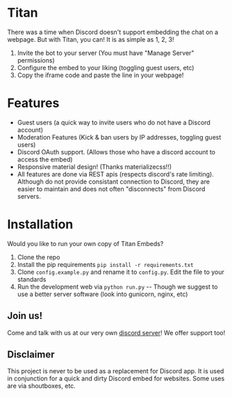 # Titan
There was a time when Discord doesn't support embedding the chat on a webpage. But with Titan, you can! It is as simple as 1, 2, 3!
1. Invite the bot to your server (You must have "Manage Server" permissions)
2. Configure the embed to your liking (toggling guest users, etc)
3. Copy the iframe code and paste the line in your webpage!

# Features
- Guest users (a quick way to invite users who do not have a Discord account)
- Moderation Features (Kick & ban users by IP addresses, toggling guest users)
- Discord OAuth support. (Allows those who have a discord account to access the embed)
- Responsive material design! (Thanks materializecss!!)
- All features are done via REST apis (respects discord's rate limiting). Although do not provide consistant connection to Discord, they are easier to maintain and does not often "disconnects" from Discord servers.

# Installation
Would you like to run your own copy of Titan Embeds?
1. Clone the repo
2. Install the pip requirements `pip install -r requirements.txt`
3. Clone `config.example.py` and rename it to `config.py`. Edit the file to your standards
4. Run the development web via `python run.py` -- Though we suggest to use a better server software (look into gunicorn, nginx, etc)


## Join us!
Come and talk with us at our very own [discord server](https://discord.gg/z4pdtuV)! We offer support too!

## Disclaimer
This project is never to be used as a replacement for Discord app. It is used in conjunction for a quick and dirty Discord embed for websites. Some uses are via shoutboxes, etc.
